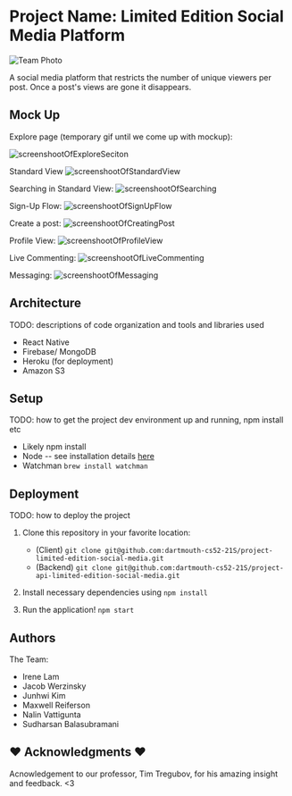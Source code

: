 # Project Name: Limited Edition Social Media Platform

![Team Photo](https://i.imgur.com/bTG56lp.jpg)

A social media platform that restricts the number of unique viewers per post. Once a post's views are gone it disappears. 

## Mock Up

Explore page (temporary gif until we come up with mockup): 

![screenshootOfExploreSeciton](https://github.com/blakesanie/React-Bubble-UI/blob/HEAD/example/public/demo.gif?raw=true)

Standard View 
![screenshootOfStandardView]()

Searching in Standard View:
![screenshootOfSearching]()

Sign-Up Flow: 
![screenshootOfSignUpFlow]()

Create a post:
![screenshootOfCreatingPost]()

Profile View:
![screenshootOfProfileView]()

Live Commenting:
![screenshootOfLiveCommenting]()

Messaging:
![screenshootOfMessaging]()

## Architecture

TODO:  descriptions of code organization and tools and libraries used
* React Native
* Firebase/ MongoDB
* Heroku (for deployment)
* Amazon S3

## Setup

TODO: how to get the project dev environment up and running, npm install etc
* Likely npm install
* Node -- see installation details [here](https://nodejs.org/en/download/)
* Watchman
    `brew install watchman`

## Deployment

TODO: how to deploy the project
1. Clone this repository in your favorite location:
    * (Client) `git clone git@github.com:dartmouth-cs52-21S/project-limited-edition-social-media.git`
    * (Backend) `git clone git@github.com:dartmouth-cs52-21S/project-api-limited-edition-social-media.git`

2. Install necessary dependencies using `npm install`
3. Run the application! `npm start` 

## Authors

The Team: 

  - Irene Lam
  - Jacob Werzinsky
  - Junhwi Kim
  - Maxwell Reiferson
  - Nalin Vattigunta
  - Sudharsan Balasubramani

## :heart: Acknowledgments :heart:

Acnowledgement to our professor, Tim Tregubov, for his amazing insight and feedback. <3
